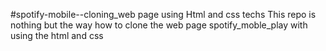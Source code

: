    #spotify-mobile--cloning_web page using Html and css techs
This repo is nothing but the way how to clone the web page spotify_moble_play with using the html and css 

